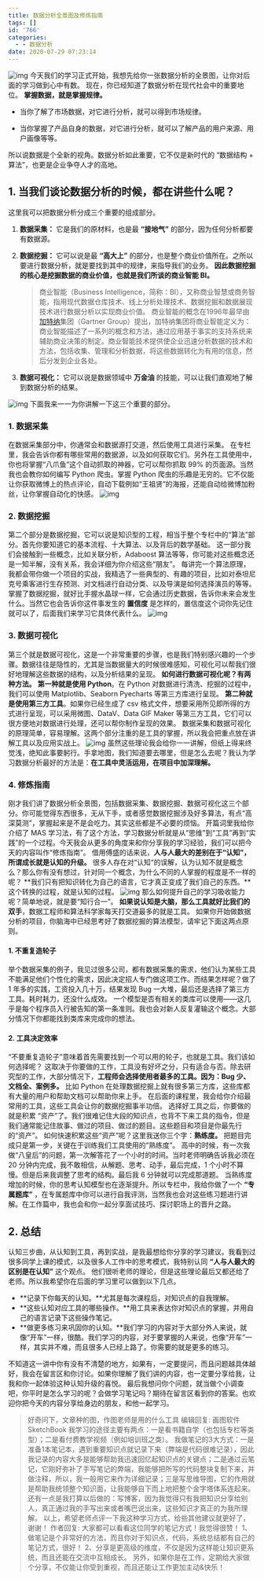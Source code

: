 ```yaml
---
title: 数据分析全景图及修炼指南
tags: []
id: '766'
categories:
  - - 数据分析
date: 2020-07-29 07:23:14
---
```


![img](https://images-aiyc-1301641396.cos.ap-guangzhou.myqcloud.com/20200729072033.jpg) 今天我们的学习正式开始，我想先给你一张数据分析的全景图，让你对后面的学习做到心中有数。 现在，你已经知道了数据分析在现代社会中的重要地位。 **掌握数据，就是掌握规律。**

*   当你了解了市场数据，对它进行分析，就可以得到市场规律。
    
*   当你掌握了产品自身的数据，对它进行分析，就可以了解产品的用户来源、用户画像等等。
    

所以说数据是个全新的视角。数据分析如此重要，它不仅是新时代的 “数据结构 + 算法”，也更是企业争夺人才的高地。

## 1\. 当我们谈论数据分析的时候，都在讲些什么呢？

这里我可以把数据分析分成三个重要的组成部分。

1.  **数据采集：** 它是我们的原材料，也是最 **“接地气”** 的部分，因为任何分析都要有数据源。
    
2.  **数据挖掘：** 它可以说是最 **“高大上”** 的部分，也是整个商业价值所在。之所以要进行数据分析，就是要找到其中的规律，来指导我们的业务。 **因此数据挖掘的核心是挖掘数据的商业价值，也就是我们所谈的商业智能 BI。**
    
    > 商业智能（Business Intelligence，简称：BI），又称商业智慧或商务智能，指用现代数据仓库技术、线上分析处理技术、数据挖掘和数据展现技术进行数据分析以实现商业价值。 商业智能的概念在1996年最早由[加特纳](https://baike.baidu.com/item/加特纳)集团（Gartner Group）提出，加特纳集团将商业智能定义为：商业智能描述了一系列的概念和方法，通过应用基于事实的支持系统来辅助商业决策的制定。商业智能技术提供使企业迅速分析数据的技术和方法，包括收集、管理和分析数据，将这些数据转化为有用的信息，然后分发到企业各处。
    
3.  **数据可视化：** 它可以说是数据领域中 **万金油** 的技能，可以让我们直观地了解到数据分析的结果。
    

![img](https://images-aiyc-1301641396.cos.ap-guangzhou.myqcloud.com/20200729072041.jpg) 下面我来一一为你讲解一下这三个重要的部分。

### 1\. 数据采集

在数据采集部分中，你通常会和数据源打交道，然后使用工具进行采集。 在专栏里，我会告诉你都有哪些常用的数据源，以及如何获取它们。另外在工具使用中，你也将掌握“八爪鱼”这个自动抓取的神器，它可以帮你抓取 99% 的页面源。当然我也会教你如何编写 Python 爬虫。掌握 Python 爬虫的乐趣是无穷的。它不仅能让你获取微博上的热点评论，自动下载例如“王祖贤”的海报，还能自动给微博加粉丝，让你掌握自动化的快感。 ![img](https://images-aiyc-1301641396.cos.ap-guangzhou.myqcloud.com/20200729072047.jpg)

### 2\. 数据挖掘

第二个部分是数据挖掘，它可以说是知识型的工程，相当于整个专栏中的“算法”部分。首先你要知道它的基本流程、十大算法、以及背后的数学基础。 这一部分我们会接触到一些概念，比如关联分析，Adaboost 算法等等，你可能对这些概念还是一知半解，没有关系，我会详细为你介绍这些“朋友”。 每讲完一个算法原理，我都会带你做一个项目的实战，我精选了一些典型的、有趣的项目，比如对泰坦尼克号乘客进行生存预测、对文档进行自动分类、以及导演是如何选择演员的等等。 掌握了数据挖掘，就好比手握水晶球一样，它会通过历史数据，告诉你未来会发生什么。当然它也会告诉你这件事发生的 **置信度** 是怎样的，置信度这个词你先记住就可以了，后面我们来学习它具体代表什么。 ![img](https://images-aiyc-1301641396.cos.ap-guangzhou.myqcloud.com/20200729072055.jpg)

### 3\. 数据可视化

第三个就是数据可视化，这是一个非常重要的步骤，也是我们特别感兴趣的一个步骤。数据往往是隐性的，尤其是当数据量大的时候很难感知，可视化可以帮我们很好地理解这些数据的结构，以及分析结果的呈现。 **如何进行数据可视化呢？有两种方法。** **第一种就是使用 Python**。在 Python 对数据进行清洗、挖掘的过程中，我们可以使用 Matplotlib、Seaborn Pyecharts 等第三方库进行呈现。 **第二种就是使用第三方工具**。如果你已经生成了 csv 格式文件，想要采用所见即所得的方式进行呈现，可以采用微图、DataV、Data GIF Maker 等第三方工具，它们可以很方便地对数据进行处理，还可以帮你制作呈现的效果。 数据采集和数据可视化的原理简单，容易理解。这两个部分注重的是工具的掌握，所以我会把重点放在讲解工具以及应用实战上。 ![img](https://images-aiyc-1301641396.cos.ap-guangzhou.myqcloud.com/20200729072059.jpg) 虽然这些理论我会给你一一讲解，但纸上得来终觉浅，绝知此事要躬行。手拿地图，我们知道要去哪里，但是怎么去呢？我认为学习数据分析最好的方法是：**在工具中灵活运用，在项目中加深理解。**

### 4\. 修炼指南

刚才我们讲了数据分析全景图，包括数据采集、数据挖掘、数据可视化这三个部分。你可能觉得东西很多，无从下手，或者感觉数据挖掘涉及好多算法，有点“高深莫测”，掌握起来是不是会吃力。其实这些都是不必要的烦恼。 开篇词里我给你介绍了 MAS 学习法，有了这个方法，学习数据分析就是从“思维”到“工具”再到“实践”的一个过程。今天我会从更多的角度来和你分享我的学习经验，我们可以把今天的内容叫作“修炼指南”。 借用傅盛的话来说，**人与人最大的差别在于“认知”，所谓成长就是认知的升级。** 很多人存在对“认知“的误解，认为认知不就是概念么？那么你有没有想过，针对同一个概念，为什么不同的人掌握的程度是不一样的呢？ **我们只有把知识转化为自己的语言，它才真正变成了我们自己的东西。**这个转换的过程，就是认知的过程。 ![img](https://images-aiyc-1301641396.cos.ap-guangzhou.myqcloud.com/20200729072104.jpg) 那么如何提升自己的学习吸收能力呢？简单地说，就是要“知行合一”。 **如果说认知是大脑，那么工具就好比我们的双手**，数据工程师和算法科学家每天打交道最多的就是工具。 如果你开始做数据分析的项目，你脑海中已经思考好了数据挖掘的算法模型，请牢记下面这两点原则。

#### 1\. 不重复造轮子

举个数据采集的例子，我见过很多公司，都有数据采集的需求，他们认为某些工具不能满足他们个性化的需求，因此决定招人专门做这项工作。而结果怎样呢？做了 1 年多的实践，工资投入几十万，结果发现 Bug 一大堆，最后还是选择了第三方工具。耗时耗力，还没什么成效。 一个模型是否有相关的类库可以使用——这几乎是每个程序员入行被告知的第一条准则。我也会对新人反复灌输这个概念。大部分情况下你都能找到类库来完成你的想法。

#### 2\. 工具决定效率

“不要重复造轮子”意味着首先需要找到一个可以用的轮子，也就是工具。我们该如何选择呢？ 这取决于你要做的工作，工具没有好坏之分，只有适合与否。除去研究型的工作，大部分情况下，**工程师会选择使用者最多的工具。因为：Bug 少、文档全、案例多。** 比如 Python 在处理数据挖掘上就有很多第三方库，这些库都有大量的用户和帮助文档可以帮助你来上手。 在后面的课程里，我会给你介绍最常用的工具，这些工具会让你的数据挖掘事半功倍。 选择好工具之后，你要做的就是积累 “资产”了。我们很难记住大段的知识点，也背不下来工具的指令，但是我们通常能记住故事、做过的项目、做过的题目。这些题目和项目是你最先行的“资产”。 如何快速积累这些“资产”呢？这里我送你三个字：**熟练度。** 把题目完成只是第一步，关键在于训练我们工具使用的“熟练度”。 高中的时候，有一次我做“八皇后”的问题，第一次解答花了一个小时的时间。当时老师明确告诉我必须在 20 分钟内完成，我不敢相信，从解题、思考、动手，最后完成，1 个小时不算慢。但是后来我调整了思考的结构。最后我 6 分钟就可以完成那道题。 当熟练度增加的时候，你的思考认知模型也在逐渐提升。所以专栏中，我给你做了一个 **“专属题库”** ，在专属题库中你可以进行自我评测，当然我也会对这些练习题进行讲解。在工作篇中，我也会和你一起分享面试技巧、探讨职场上的晋升之路。

## 2\. 总结

认知三步曲，从认知到工具，再到实战，是我最想给你分享的学习建议。我看到过很多同学上课的模式，以及很多人工作中的思考模式，我特别认同 **“人与人最大的区别是在认知”** 这个观点。 他们很听老师的理论，但是这些理论最后又都还给了老师。所以我希望你在后面的学习里可以做到以下几点。

*   **记录下你每天的认知。**尤其是每次课程后，对知识点的自我理解。
*   **这些认知对应工具的哪些操作。**用工具来表达你对知识点的掌握，并用自己的语言记录下这些操作笔记。
*   **做更多练习来巩固你的认知。**我们学习的内容对于大部分外人来说，就像“开车”一样，很酷。我们学习的内容，对于要掌握的人来说，也像“开车”一样，其实并不难，而且很多人已经上路了。你需要的就是更多的练习。

不知道这一讲中你有没有不清楚的地方，如果有，一定要提问，而且问题越具体越好，我会在留言区和你讨论。如果你理解了我们讲的内容，也一定要分享给我，让我和你一起体验这种认知升级的喜悦。 最后我想问你个问题，就当做个小调查吧，你平时是怎么学习的呢？会做学习笔记吗？期待在留言区看到你的答案。也欢迎你把今天的内容分享给身边的朋友，和他一起学习。

> 好奇问下，文章种的图，作图老师是用的什么工具 编辑回复: 画图软件SketchBook 我学习的途径主要有两点：一是看书籍自学（也包括专栏等类型）；二是看付费教学视频（例如培训班之类）。 我做笔记的3大方式：一是准备1本笔记本，遇到重要知识点就记录下来（弊端是代码很难记录），因此我记录的内容大多是能够帮助我迅速回忆起知识点的关键点；二是通过云笔记，它刚好弥补了手写笔记的弊端，我能够把所写的代码整块复制下来，并做注释，所以，我一般用它来作为详细记录；三是写思维导图，它的作用就是帮助我统领整个知识面，让我能够自下而上地把整个金字塔体系连起来。 还有一点是我打算以后做的：写博客，因为我觉得只有我把知识分享给别人，真正通过我的手写出来或者嘴巴说出来，这些知识才真正的为我所理解。 以上，希望老师点评一下我这种学习方式，给些其他建议就更好了，谢谢！ 作者回复: 大家都可以看看这位同学的笔记方式！我觉得很赞！ 1、做笔记是个非常好的方法，而且你对于知识点，代码，系统总结都有自己的笔记方式，很好！ 2、分享是更高级的维度，不仅是因为这样能让知识更系统，而且还能在交流中互相成长。 另外，如果你是在工作，定期给大家做个分享，不仅能让你受到重视，而且还能让工作更加主动&快乐！